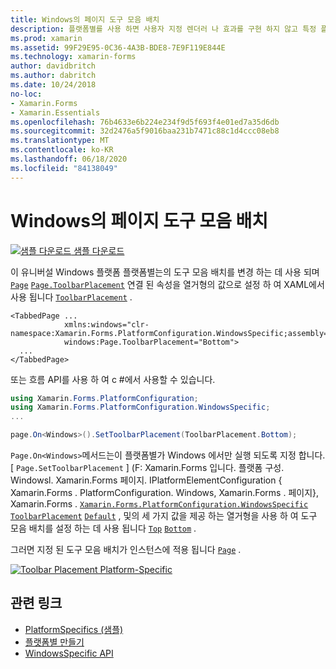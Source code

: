 ```yaml
---
title: Windows의 페이지 도구 모음 배치
description: 플랫폼별를 사용 하면 사용자 지정 렌더러 나 효과를 구현 하지 않고 특정 플랫폼 에서만 사용할 수 있는 기능을 사용할 수 있습니다. 이 문서에서는 페이지에서 도구 모음의 배치를 변경 하는 Windows 플랫폼 관련 기능을 사용 하는 방법을 설명 합니다.
ms.prod: xamarin
ms.assetid: 99F29E95-0C36-4A3B-BDE8-7E9F119E844E
ms.technology: xamarin-forms
author: davidbritch
ms.author: dabritch
ms.date: 10/24/2018
no-loc:
- Xamarin.Forms
- Xamarin.Essentials
ms.openlocfilehash: 76b4633e6b224e234f9d5f693f4e01ed7a35d6db
ms.sourcegitcommit: 32d2476a5f9016baa231b7471c88c1d4ccc08eb8
ms.translationtype: MT
ms.contentlocale: ko-KR
ms.lasthandoff: 06/18/2020
ms.locfileid: "84138049"
---
```

# <a name="page-toolbar-placement-on-windows"></a>Windows의 페이지 도구 모음 배치

[![샘플 다운로드](~/media/shared/download.png) 샘플 다운로드](https://docs.microsoft.com/samples/xamarin/xamarin-forms-samples/userinterface-platformspecifics)

이 유니버설 Windows 플랫폼 플랫폼별는의 도구 모음 배치를 변경 하는 데 사용 되며 [`Page`](xref:Xamarin.Forms.Page) [`Page.ToolbarPlacement`](xref:Xamarin.Forms.PlatformConfiguration.WindowsSpecific.Page.ToolbarPlacementProperty) 연결 된 속성을 열거형의 값으로 설정 하 여 XAML에서 사용 됩니다 [`ToolbarPlacement`](xref:Xamarin.Forms.PlatformConfiguration.WindowsSpecific.ToolbarPlacement) .

```xaml
<TabbedPage ...
            xmlns:windows="clr-namespace:Xamarin.Forms.PlatformConfiguration.WindowsSpecific;assembly=Xamarin.Forms.Core"
            windows:Page.ToolbarPlacement="Bottom">
  ...
</TabbedPage>
```

또는 흐름 API를 사용 하 여 c #에서 사용할 수 있습니다.

```csharp
using Xamarin.Forms.PlatformConfiguration;
using Xamarin.Forms.PlatformConfiguration.WindowsSpecific;
...

page.On<Windows>().SetToolbarPlacement(ToolbarPlacement.Bottom);
```

`Page.On<Windows>`메서드는이 플랫폼별가 Windows 에서만 실행 되도록 지정 합니다. [ `Page.SetToolbarPlacement` ] (F: Xamarin.Forms 입니다. 플랫폼 구성. Windowsl. Xamarin.Forms 페이지. IPlatformElementConfiguration { Xamarin.Forms . PlatformConfiguration. Windows, Xamarin.Forms . 페이지}, Xamarin.Forms . [`Xamarin.Forms.PlatformConfiguration.WindowsSpecific`](xref:Xamarin.Forms.PlatformConfiguration.WindowsSpecific) [`ToolbarPlacement`](xref:Xamarin.Forms.PlatformConfiguration.WindowsSpecific.ToolbarPlacement) [`Default`](xref:Xamarin.Forms.PlatformConfiguration.WindowsSpecific.ToolbarPlacement.Default) , 및의 세 가지 값을 제공 하는 열거형을 사용 하 여 도구 모음 배치를 설정 하는 데 사용 됩니다 [`Top`](xref:Xamarin.Forms.PlatformConfiguration.WindowsSpecific.ToolbarPlacement.Top) [`Bottom`](xref:Xamarin.Forms.PlatformConfiguration.WindowsSpecific.ToolbarPlacement.Bottom) .

그러면 지정 된 도구 모음 배치가 인스턴스에 적용 됩니다 [`Page`](xref:Xamarin.Forms.Page) .

[![](page-toolbar-placement-images/toolbar-placement.png "Toolbar Placement Platform-Specific")](page-toolbar-placement-images/toolbar-placement-large.png#lightbox "Toolbar Placement Platform-Specific")

## <a name="related-links"></a>관련 링크

- [PlatformSpecifics (샘플)](https://docs.microsoft.com/samples/xamarin/xamarin-forms-samples/userinterface-platformspecifics)
- [플랫폼별 만들기](~/xamarin-forms/platform/platform-specifics/index.md#creating-platform-specifics)
- [WindowsSpecific API](xref:Xamarin.Forms.PlatformConfiguration.WindowsSpecific)
